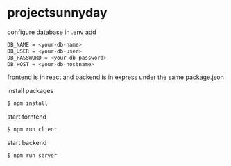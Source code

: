 # projectsunnyday
configure database
in .env add 
```sh
DB_NAME = <your-db-name>
DB_USER = <your-db-user>
DB_PASSWORD = <your-db-password>
DB_HOST = <your-db-hostname>
```

frontend is in react and backend is in express under the same package.json

install packages

```sh 
$ npm install
````
start forntend

```sh 
$ npm run client
````

start backend

```sh 
$ npm run server
````
